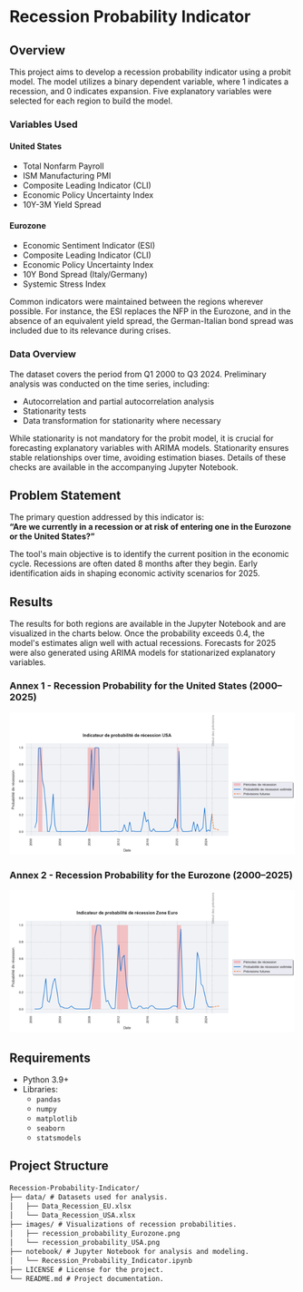 # Recession Probability Indicator

## Overview
This project aims to develop a recession probability indicator using a probit model. The model utilizes a binary dependent variable, where 1 indicates a recession, and 0 indicates expansion. Five explanatory variables were selected for each region to build the model.

### Variables Used

#### United States
- Total Nonfarm Payroll
- ISM Manufacturing PMI
- Composite Leading Indicator (CLI)
- Economic Policy Uncertainty Index
- 10Y-3M Yield Spread

#### Eurozone
- Economic Sentiment Indicator (ESI)
- Composite Leading Indicator (CLI)
- Economic Policy Uncertainty Index
- 10Y Bond Spread (Italy/Germany)
- Systemic Stress Index

Common indicators were maintained between the regions wherever possible. For instance, the ESI replaces the NFP in the Eurozone, and in the absence of an equivalent yield spread, the German-Italian bond spread was included due to its relevance during crises.

### Data Overview
The dataset covers the period from Q1 2000 to Q3 2024. Preliminary analysis was conducted on the time series, including:
- Autocorrelation and partial autocorrelation analysis
- Stationarity tests
- Data transformation for stationarity where necessary

While stationarity is not mandatory for the probit model, it is crucial for forecasting explanatory variables with ARIMA models. Stationarity ensures stable relationships over time, avoiding estimation biases. Details of these checks are available in the accompanying Jupyter Notebook.

## Problem Statement
The primary question addressed by this indicator is:  
**“Are we currently in a recession or at risk of entering one in the Eurozone or the United States?”**

The tool's main objective is to identify the current position in the economic cycle. Recessions are often dated 8 months after they begin. Early identification aids in shaping economic activity scenarios for 2025.

## Results
The results for both regions are available in the Jupyter Notebook and are visualized in the charts below. Once the probability exceeds 0.4, the model's estimates align well with actual recessions. Forecasts for 2025 were also generated using ARIMA models for stationarized explanatory variables.

### Annex 1 - Recession Probability for the United States (2000–2025)
![Recession Probability USA](images/recession_probability_USA.png)

### Annex 2 - Recession Probability for the Eurozone (2000–2025)
![Recession Probability Eurozone](images/recession_probability_Eurozone.png)

## Requirements
- Python 3.9+
- Libraries:
  - `pandas`
  - `numpy`
  - `matplotlib`
  - `seaborn`
  - `statsmodels`

## Project Structure
```plaintext
Recession-Probability-Indicator/
├── data/ # Datasets used for analysis.
│   ├── Data_Recession_EU.xlsx
│   └── Data_Recession_USA.xlsx
├── images/ # Visualizations of recession probabilities.
│   ├── recession_probability_Eurozone.png
│   └── recession_probability_USA.png
├── notebook/ # Jupyter Notebook for analysis and modeling.
│   └── Recession_Probability_Indicator.ipynb
├── LICENSE # License for the project.
└── README.md # Project documentation.
